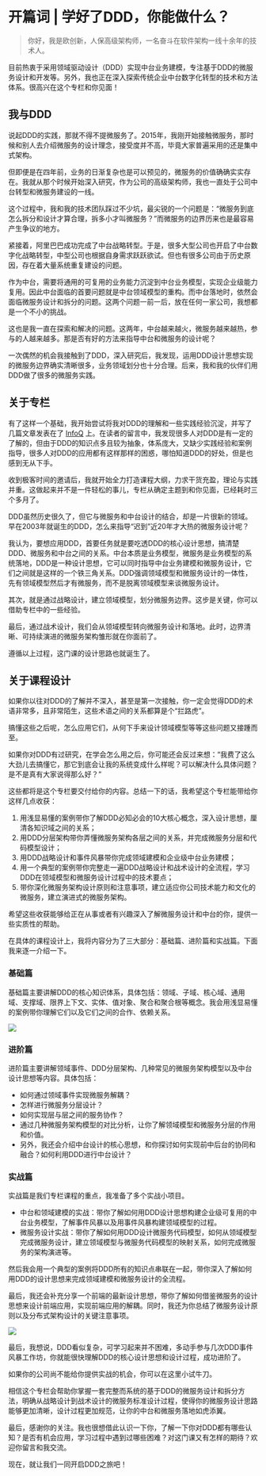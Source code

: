 # 开篇词 | 学好了DDD，你能做什么？
    
> 你好，我是欧创新，人保高级架构师，一名奋斗在软件架构一线十余年的技术人。

目前热衷于采用领域驱动设计（DDD）实现中台业务建模，专注基于DDD的微服务设计和开发等。另外，我也正在深入探索传统企业中台数字化转型的技术和方法体系。很高兴在这个专栏和你见面！

## 我与DDD

说起DDD的实践，那就不得不提微服务了。2015年，我刚开始接触微服务，那时候和别人去介绍微服务的设计理念，接受度并不高，毕竟大家普遍采用的还是集中式架构。

但即便是在四年前，业务的日渐复杂也是可以预见的，微服务的价值确确实实存在。我就从那个时候开始深入研究，作为公司的高级架构师，我也一直处于公司中台转型和微服务建设的一线。

这个过程中，我和我的技术团队踩过不少坑，最尖锐的一个问题是：“微服务到底怎么拆分和设计才算合理，拆多小才叫微服务？”而微服务的边界历来也是最容易产生争议的地方。

紧接着，阿里巴巴成功完成了中台战略转型。于是，很多大型公司也开启了中台数字化战略转型，中型公司也根据自身需求跃跃欲试。但也有很多公司由于历史原因，存在着大量系统重复建设的问题。

作为中台，需要将通用的可复用的业务能力沉淀到中台业务模型，实现企业级能力复用。因此中台面临的首要问题就是中台领域模型的重构。而中台落地时，依然会面临微服务设计和拆分的问题。这两个问题一前一后，放在任何一家公司，我想都是一个不小的挑战。

这也是我一直在探索和解决的问题。这两年，中台越来越火，微服务越来越热，参与的人越来越多。那是否有好的方法来指导中台和微服务的设计呢？

一次偶然的机会我接触到了DDD，深入研究后，我发现，运用DDD设计思想实现的微服务边界确实清晰很多，业务领域划分也十分合理。后来，我和我的伙伴们用DDD做了很多的微服务实践。

## 关于专栏

有了这样一个基础，我开始尝试将我对DDD的理解和一些实践经验沉淀，并写了几篇文章发表在了 [InfoQ](https://www.infoq.cn/article/s_LFUlU6ZQODd030RbH9) 上。在读者的留言中，我发现很多人对DDD是有一定的了解的，但由于DDD的知识点多且较为抽象，体系庞大，又缺少实践经验和案例指导，很多人对DDD的应用都有这样那样的困惑，哪怕知道DDD的好处，但是也感到无从下手。

收到极客时间的邀请后，我就开始全力打造课程大纲，力求干货充盈，理论与实践并重。这做起来并不是一件轻松的事儿，专栏从确定主题到和你见面，已经耗时三个多月了。

DDD虽然历史很久了，但它与微服务和中台设计的结合，却是一片很新的领域。早在2003年就诞生的DDD，怎么来指导“迟到”近20年才大热的微服务设计呢？

我认为，要想应用DDD，首要任务就是要吃透DDD的核心设计思想，搞清楚DDD、微服务和中台之间的关系。中台本质是业务模型，微服务是业务模型的系统落地，DDD是一种设计思想，它可以同时指导中台业务建模和微服务设计，它们之间就是这样的一个铁三角关系。DDD强调领域模型和微服务设计的一体性，先有领域模型然后才有微服务，而不是脱离领域模型来谈微服务设计。

其次，就是通过战略设计，建立领域模型，划分微服务边界。这步是关键，你可以借助专栏中的一些经验。

最后，通过战术设计，我们会从领域模型转向微服务设计和落地。此时，边界清晰、可持续演进的微服务架构雏形就在你面前了。

遵循以上过程，这门课的设计思路也就诞生了。

## 关于课程设计

如果你以往对DDD的了解并不深入，甚至是第一次接触，你一定会觉得DDD的术语非常多，且非常陌生，这些术语之间的关系都算是个“拦路虎”。

搞懂这些之后呢，怎么应用它们，从何下手来设计领域模型等等这些问题又接踵而至。

如果你对DDD有过研究，在学会怎么用之后，你可能还会反过来想：“我费了这么大劲儿去搞懂它，那它到底会让我的系统变成什么样呢？可以解决什么具体问题？是不是真有大家说得那么好？”

这些都将是这个专栏要交付给你的内容。总结一下的话，我希望这个专栏能带给你这样几点收获：

1.  用浅显易懂的案例带你了解DDD必知必会的10大核心概念，深入设计思想，厘清各知识域之间的关系；
2.  用DDD分层架构带你弄懂微服务架构各层之间的关系，并完成微服务分层和代码模型设计；
3.  用DDD战略设计和事件风暴带你完成领域建模和企业级中台业务建模；
4.  用一个典型的案例带你完整走一遍DDD战略设计和战术设计的全流程，学习DDD在领域模型和微服务设计过程中的技术要点；
5.  带你深化微服务架构设计原则和注意事项，建立适应你公司技术能力和文化的微服务，建立演进式的微服务架构。

希望这些收获能够给正在从事或者有兴趣深入了解微服务设计和中台的你，提供一些实质性的帮助。

在具体的课程设计上，我将内容分为了三大部分：基础篇、进阶篇和实战篇。下面我来逐一介绍一下。

### 基础篇

基础篇主要讲解DDD的核心知识体系，具体包括：领域、子域、核心域、通用域、支撑域、限界上下文、实体、值对象、聚合和聚合根等概念。我会用浅显易懂的案例带你理解它们以及它们之间的合作、依赖关系。

![](../assets/images/dc32e8e4a317fe00121ce18adc407c66.jpg)

### 进阶篇

进阶篇主要讲解领域事件、DDD分层架构、几种常见的微服务架构模型以及中台设计思想等内容。具体包括：

*   如何通过领域事件实现微服务解耦？
*   怎样进行微服务分层设计？
*   如何实现层与层之间的服务协作？
*   通过几种微服务架构模型的对比分析，让你了解领域模型和微服务分层的作用和价值。
*   另外，我还会介绍中台设计的核心思想，和你探讨如何实现前中后台的协同和融合？如何利用DDD进行中台设计？

### 实战篇

实战篇是我们专栏课程的重点，我准备了多个实战小项目。

*   中台和领域建模的实战：带你了解如何用DDD设计思想构建企业级可复用的中台业务模型，了解事件风暴以及用事件风暴构建领域模型的过程。
*   微服务设计实战：带你了解如何用DDD设计微服务代码模型，如何从领域模型完成微服务设计，建立领域模型与微服务代码模型的映射关系，如何完成微服务的架构演进等。

然后我会用一个典型的案例将DDD所有的知识点串联在一起，带你深入了解如何用DDD的设计思想来完成领域建模和微服务设计的全流程。

最后，我还会补充分享一个前端的最新设计思想，带你了解如何借鉴微服务的设计思想来设计前端应用，实现前端应用的解耦。同时，我还为你总结了微服务设计原则以及分布式架构设计的关键注意事项。

![](../assets/images/3c7264cb91ead783c7ec3094ce2add9c_1.jpg)

最后，我想说，DDD看似复杂，可学习起来并不困难，多动手参与几次DDD事件风暴工作坊，你就能很快理解DDD的核心设计思想和设计过程，成功进阶了。

如果你的公司尚不能给你提供实战的机会，你可以在这里小试牛刀。

相信这个专栏会帮助你掌握一套完整而系统的基于DDD的微服务设计和拆分方法，明确从战略设计到战术设计的微服务标准设计过程，使得你的微服务设计思路能够更加清晰，设计过程更加规范，让你的中台和微服务落地如虎添翼。

最后，感谢你的关注。我也很想借此认识一下你，了解一下你对DDD都有哪些认知？是否有机会应用，学习过程中遇到过哪些困难？对这门课又有怎样的期待？欢迎你留言和我交流。

现在，就让我们一同开启DDD之旅吧！
    
